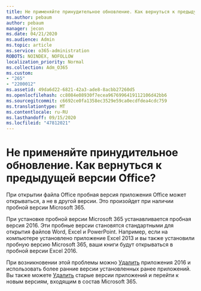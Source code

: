```yaml
---
title: Не применяйте принудительное обновление. Как вернуться к предыдущей версии Office?
ms.author: pebaum
author: pebaum
manager: jecon
ms.date: 04/21/2020
ms.audience: Admin
ms.topic: article
ms.service: o365-administration
ROBOTS: NOINDEX, NOFOLLOW
localization_priority: Normal
ms.collection: Adm_O365
ms.custom:
- "265"
- "2200012"
ms.assetid: 49da6d22-6821-42a3-ade8-8acbb27260d5
ms.openlocfilehash: cc8084e08930f7ecea9676996419112106d42bb6
ms.sourcegitcommit: c6692ce0fa1358ec3529e59ca0ecdfdea4cdc759
ms.translationtype: MT
ms.contentlocale: ru-RU
ms.lasthandoff: 09/15/2020
ms.locfileid: "47812021"
---
```

# <a name="dont-force-me-to-upgrade-how-do-i-go-back-to-the-previous-office-version"></a>Не применяйте принудительное обновление. Как вернуться к предыдущей версии Office?

При открытии файла Office пробная версия приложения Office может открываться, а не в другой версии. Это произойдет при наличии пробной версии Microsoft 365.
  
При установке пробной версии Microsoft 365 устанавливается пробная версия 2016. Эти пробные версии становятся стандартными для открытия файлов Word, Excel и PowerPoint. Например, если на компьютере установлено приложение Excel 2013 и вы также установили пробную версию Microsoft 365, ваши книги будут открываться в пробной версии Excel 2016.
  
При возникновении этой проблемы можно [Удалить](https://support.office.com/article/9dd49b83-264a-477a-8fcc-2fdf5dbf61d8.aspx) приложения 2016 и использовать более ранние версии установленных ранее приложений. Вы также можете [Удалить](https://support.office.com/article/9dd49b83-264a-477a-8fcc-2fdf5dbf61d8.aspx) старые версии приложений и перейти к новым версиям, входящим в состав Microsoft 365.
